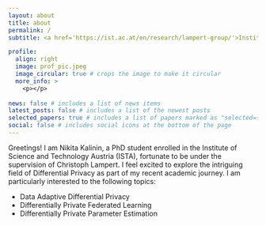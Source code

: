 ```yaml
---
layout: about
title: about
permalink: /
subtitle: <a href='https://ist.ac.at/en/research/lampert-group/'>Institute of Science and Technology Austria</a>. 

profile:
  align: right
  image: prof_pic.jpeg
  image_circular: true # crops the image to make it circular
  more_info: >
    <p></p>
    
news: false # includes a list of news items
latest_posts: false # includes a list of the newest posts
selected_papers: true # includes a list of papers marked as "selected={true}"
social: false # includes social icons at the bottom of the page
---
```





Greetings! I am Nikita Kalinin, a PhD student enrolled in the Institute of Science and Technology Austria (ISTA), fortunate to be under the supervision of Christoph Lampert. I feel excited to explore the intriguing field of Differential Privacy as part of my recent academic journey. I am particularly interested to the following topics:


<ul>
  <li>Data Adaptive Differential Privacy</li>
  <li>Differentially Private Federated Learning</li>
  <li>Differentially Private Parameter Estimation</li>
</ul>


